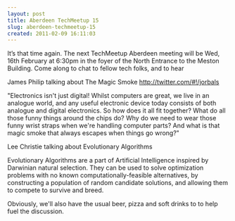 ```yaml
---
layout: post
title: Aberdeen TechMeetup 15
slug: aberdeen-techmeetup-15
created: 2011-02-09 16:11:03
---
```


It’s that time again. The next TechMeetup Aberdeen meeting will be Wed, 16th February at 6:30pm in the foyer of the North Entrance to the Meston Building. Come along to chat to fellow tech folks, and to hear

James Philip talking about  The Magic Smoke
http://twitter.com/#!/jorbals

"Electronics isn't just digital! Whilst computers are great, we live in an analogue world, and any useful electronic device today consists of both analogue and digital electronics. So how does it all fit together? What do all those funny things around the chips do? Why do we need to wear those funny wrist straps when we're handling computer parts? And what is that magic smoke that always escapes when things go wrong?"

Lee Christie talking about Evolutionary Algorithms

Evolutionary Algorithms are a part of Artificial Intelligence inspired by Darwinian natural selection. They can be used to solve optimization problems with no known computationally-feasible alternatives, by constructing a population of random candidate solutions, and allowing them to compete to survive and breed.

Obviously, we'll also have the usual beer, pizza and soft drinks to to help fuel the discussion.
